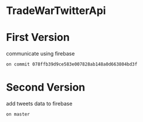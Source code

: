 # TradeWarTwitterApi

# First Version

communicate using firebase 
```
on commit 078ffb39d9ce583e007828ab148a0d663804bd3f
```

# Second Version

add tweets data to firebase
```
on master
```
